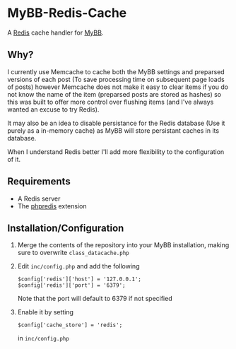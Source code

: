MyBB-Redis-Cache
================

A [Redis](http://redis.io/) cache handler for [MyBB](http://www.mybb.com/).

Why?
----

I currently use Memcache to cache both the MyBB settings and preparsed versions of each post (To save processing time on
subsequent page loads of posts) however Memcache does not make it easy to clear items if you do not know the name of the
item (preparsed posts are stored as hashes) so this was built to offer more control over flushing items (and I've always
wanted an excuse to try Redis).

It may also be an idea to disable persistance for the Redis database (Use it purely as a in-memory cache) as MyBB will
store persistant caches in its database.

When I understand Redis better I'll add more flexibility to the configuration of it.

Requirements
----

* A Redis server
* The [phpredis](https://github.com/nicolasff/phpredis) extension

Installation/Configuration
----

1. Merge the contents of the repository into your MyBB installation, making sure to overwrite `class_datacache.php`

2. Edit `inc/config.php` and add the following

    ~~~
    $config['redis']['host'] = '127.0.0.1';
    $config['redis']['port'] = '6379';
    ~~~

    Note that the port will default to 6379 if not specified  

3. Enable it by setting 
    ~~~
    $config['cache_store'] = 'redis';
    ~~~
    in `inc/config.php`